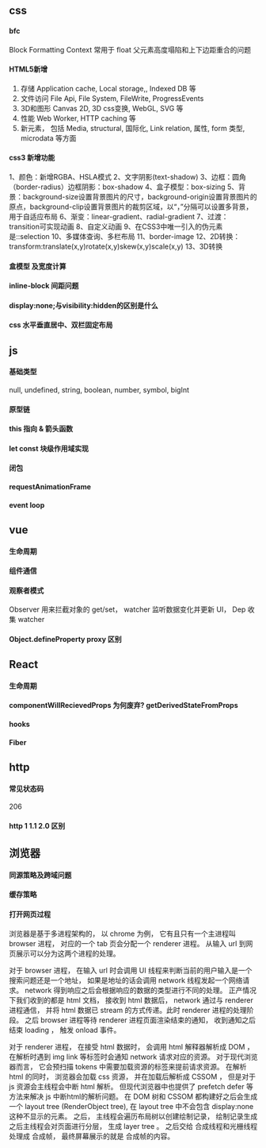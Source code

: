 ## css

#### bfc
Block Formatting Context 
常用于 float 父元素高度塌陷和上下边距重合的问题

#### HTML5新增
1. 存储	Application cache, Local storage,, Indexed DB 等
2. 文件访问	File Api, File System, FileWrite, ProgressEvents
3. 3D和图形	Canvas 2D, 3D css变换, WebGL, SVG 等  
4. 性能	Web Worker, HTTP caching 等
5. 新元素， 包括 Media, structural, 国际化, Link relation, 属性, form 类型, microdata 等方面

#### css3 新增功能
1、颜色：新增RGBA、HSLA模式
2、文字阴影(text-shadow)
3、边框：圆角（border-radius）边框阴影：box-shadow
4、盒子模型：box-sizing
5、背景：background-size设置背景图片的尺寸，background-origin设置背景图片的原点，background-clip设置背景图片的裁剪区域，以“，”分隔可以设置多背景，用于自适应布局
6、渐变：linear-gradient、radial-gradient
7、过渡：transition可实现动画
8、自定义动画
9、在CSS3中唯一引入的伪元素是::selection
10、多媒体查询、多栏布局
11、border-image
12、2D转换：transform:translate(x,y)rotate(x,y)skew(x,y)scale(x,y)
13、3D转换

#### 盒模型 及宽度计算

#### inline-block 间距问题

#### display:none;与visibility:hidden的区别是什么

#### css 水平垂直居中、双栏固定布局



## js


#### 基础类型
null, undefined, string, boolean, number, symbol, bigInt

#### 原型链

#### this 指向 & 箭头函数

#### let const 块级作用域实现

#### 闭包

#### requestAnimationFrame

#### event loop 


## vue

#### 生命周期
#### 组件通信
#### 观察者模式
Observer 用来拦截对象的 get/set， watcher 监听数据变化并更新 UI， Dep 收集 watcher 

#### Object.defineProperty proxy 区别


## React

#### 生命周期
#### componentWillRecievedProps 为何废弃? getDerivedStateFromProps
#### hooks
#### Fiber

## http

#### 常见状态码
206

#### http 1 1.1 2.0 区别


## 浏览器

#### 同源策略及跨域问题

#### 缓存策略

#### 打开网页过程
浏览器是基于多进程架构的， 以 chrome 为例， 它有且只有一个主进程叫 browser 进程， 对应的一个 tab 页会分配一个 renderer 进程。
从输入 url 到网页展示可以分为这两个进程的处理。

对于 browser 进程， 在输入 url 时会调用 UI 线程来判断当前的用户输入是一个搜索问题还是一个地址， 如果是地址的话会调用 network 线程发起一个网络请求。
network 得到响应之后会根据响应的数据的类型进行不同的处理。 正产情况下我们收到的都是 html 文档， 接收到 html 数据后， network 通过与 renderer 进程通信， 
并将 html 数据已 stream 的方式传递。此时 renderer 进程的处理阶段。
之后 browser 进程等待 renderer 进程页面渲染结束的通知， 收到通知之后结束 loading ， 触发 onload 事件。  

对于 renderer 进程， 在接受 html 数据时， 会调用 html 解释器解析成 DOM ， 在解析时遇到 img link 等标签时会通知 network 请求对应的资源。 对于现代浏览器而言， 它会预扫描 tokens 中需要加载资源的标签来提前请求资源。
在解析 html 的同时， 浏览器会加载 css 资源， 并在加载后解析成 CSSOM ， 但是对于 js 资源会主线程会中断 html 解析。 但现代浏览器中也提供了 prefetch defer 等方法来解决 js 中断html的解析问题。 
在 DOM 树和 CSSOM 都构建好之后会生成一个 layout tree (RenderObject tree), 在 layout tree 中不会包含 display:none 这种不显示的元素。
之后， 主线程会遍历布局树以创建绘制记录， 绘制记录生成之后主线程会对页面进行分层， 生成 layer tree 。 之后交给 合成线程和光栅线程处理成 合成帧， 最终屏幕展示的就是 合成帧的内容。


